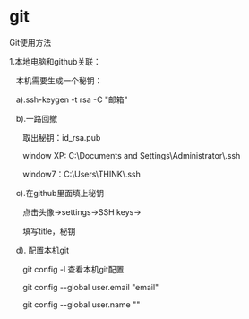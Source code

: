 # git
<style type="text/css">
	.pL12{ padding-left: 12px; }
	.pL24{ padding-left: 24px; }
</style>
<p>Git使用方法</p>
<p>1.本地电脑和github关联：</p>
<p style="padding-left: 12px;">本机需要生成一个秘钥：</p>
<p class="pL12">a).ssh-keygen -t rsa -C "邮箱"</p>
<p class="pL12">b).一路回撤</p> 
<p class="pL24">取出秘钥：id_rsa.pub</p>
<p class="pL24">window XP:  C:\Documents and Settings\Administrator\.ssh</p>
<p class="pL24">window7：C:\Users\THINK\.ssh</p>
<p class="pL12">c).在github里面填上秘钥</p>
<p class="pL24">点击头像->settings->SSH keys-></p>
<p class="pL24">填写title，秘钥</p>
<p class="pL12">d). 配置本机git</p>
<p class="pL24">git config -l 查看本机git配置</p>
<p class="pL24">git config --global user.email "email"</p>
<p class="pL24">git config --global user.name ""</p>
